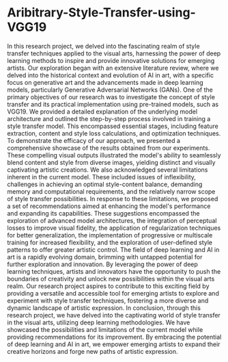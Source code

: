 # Aribitrary-Style-Transfer-using-VGG19
 In this research project, we delved into the fascinating realm of style transfer techniques applied to the visual arts, harnessing the power of deep learning methods to inspire and provide innovative solutions for emerging artists. Our exploration began with an extensive literature review, where we delved into the historical context and evolution of AI in art, with a specific focus on generative art and the advancements made in deep learning models, particularly Generative Adversarial Networks (GANs). One of the primary objectives of our research was to investigate the concept of style transfer and its practical implementation using pre-trained models, such as VGG19. We provided a detailed explanation of the underlying model architecture and outlined the step-by-step process involved in training a style transfer model. This encompassed essential stages, including feature extraction, content and style loss calculations, and optimization techniques. To demonstrate the efficacy of our approach, we presented a comprehensive showcase of the results obtained from our experiments. These compelling visual outputs illustrated the model's ability to seamlessly blend content and style from diverse images, yielding distinct and visually captivating artistic creations. We also acknowledged several limitations inherent in the current model. These included issues of inflexibility, challenges in achieving an optimal style-content balance, demanding memory and computational requirements, and the relatively narrow scope of style transfer possibilities. In response to these limitations, we proposed a set of recommendations aimed at enhancing the model's performance and expanding its capabilities. These suggestions encompassed the exploration of advanced model architectures, the integration of perceptual losses to improve visual fidelity, the application of regularization techniques for better generalization, the implementation of progressive or multiscale training for increased flexibility, and the exploration of user-defined style patterns to offer greater artistic control. The field of deep learning and AI in art is a rapidly evolving domain, brimming with untapped potential for further exploration and innovation. By leveraging the power of deep learning techniques, artists and innovators have the opportunity to push the boundaries of creativity and unlock new possibilities within the visual arts realm. Our research project aspires to contribute to this exciting field by providing a versatile and accessible tool for emerging artists to explore and experiment with style transfer techniques, fostering a more diverse and dynamic landscape of artistic expression. In conclusion, through this research project, we have delved into the captivating world of style transfer in the visual arts, utilizing deep learning methodologies. We have showcased the possibilities and limitations of the current model while providing recommendations for its improvement. By embracing the potential of deep learning and AI in art, we empower emerging artists to expand their creative horizons and forge new paths of artistic expression.
